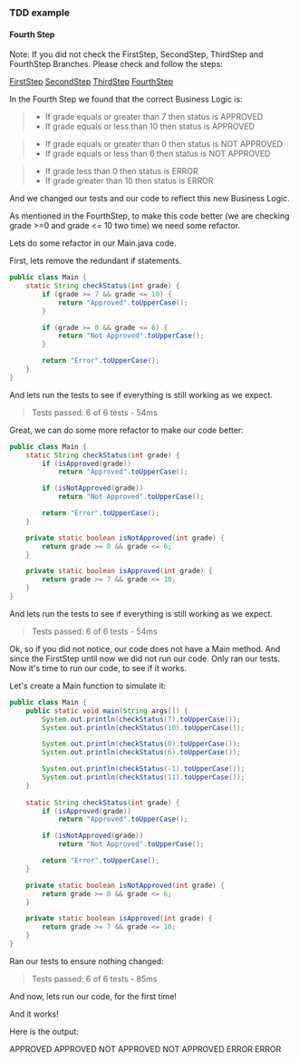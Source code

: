 ### TDD example
#### Fourth Step

Note: If you did not check the FirstStep, SecondStep, ThirdStep and FourthStep Branches. 
Please check and follow the steps:

[FirstStep](https://github.com/lghauth/tdd-example/blob/FirstStep/README.md)
[SecondStep](https://github.com/lghauth/tdd-example/blob/SecondStep/README.md)
[ThirdStep](https://github.com/lghauth/tdd-example/blob/ThirdStep/README.md)
[FourthStep](https://github.com/lghauth/tdd-example/blob/FourthStep/README.md)

In the Fourth Step we found that the correct Business Logic is:

> - If grade equals or greater than 7 then status is APPROVED
> - If grade equals or less than 10 then status is APPROVED

> - If grade equals or greater than 0 then status is NOT APPROVED
> - If grade equals or less than 6 then status is NOT APPROVED

> - If grade less than 0 then status is ERROR
> - If grade greater than 10 then status is ERROR

And we changed our tests and our code to reflect this new Business Logic.

As mentioned in the FourthStep,  to make this code better (we are checking grade >=0
and grade <= 10 two time) we need some refactor. 

Lets do some refactor in our Main.java code.

First, lets remove the redundant if statements.

```java
public class Main {
    static String checkStatus(int grade) {
        if (grade >= 7 && grade <= 10) {
            return "Approved".toUpperCase();
        }

        if (grade >= 0 && grade <= 6) {
            return "Not Approved".toUpperCase();
        }

        return "Error".toUpperCase();
    }
}
```

And lets run the tests to see if everything is still working as we expect.

> Tests passed: 6 of 6 tests - 54ms

Great, we can do some more refactor to make our code better:

```java
public class Main {
    static String checkStatus(int grade) {
        if (isApproved(grade))
            return "Approved".toUpperCase();

        if (isNotApproved(grade))
            return "Not Approved".toUpperCase();

        return "Error".toUpperCase();
    }

    private static boolean isNotApproved(int grade) {
        return grade >= 0 && grade <= 6;
    }

    private static boolean isApproved(int grade) {
        return grade >= 7 && grade <= 10;
    }
}
```

And lets run the tests to see if everything is still working as we expect.

> Tests passed: 6 of 6 tests - 54ms

Ok, so if you did not notice, our code does not have a Main method. And since the FirstStep until now
we did not run our code. Only ran our tests. Now it's time to run our code, to see if it works.

Let's create a Main function to simulate it:

```java
public class Main {
    public static void main(String args[]) {
        System.out.println(checkStatus(7).toUpperCase());
        System.out.println(checkStatus(10).toUpperCase());

        System.out.println(checkStatus(0).toUpperCase());
        System.out.println(checkStatus(6).toUpperCase());

        System.out.println(checkStatus(-1).toUpperCase());
        System.out.println(checkStatus(11).toUpperCase());
    }
    
    static String checkStatus(int grade) {
        if (isApproved(grade))
            return "Approved".toUpperCase();

        if (isNotApproved(grade))
            return "Not Approved".toUpperCase();

        return "Error".toUpperCase();
    }

    private static boolean isNotApproved(int grade) {
        return grade >= 0 && grade <= 6;
    }

    private static boolean isApproved(int grade) {
        return grade >= 7 && grade <= 10;
    }
}
```

Ran our tests to ensure nothing changed:

> Tests passed: 6 of 6 tests - 85ms

And now, lets run our code, for the first time!

And it works!

Here is the output:

APPROVED
APPROVED
NOT APPROVED
NOT APPROVED
ERROR
ERROR
